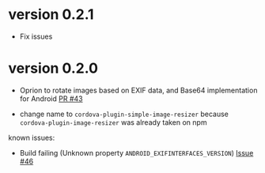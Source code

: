 # version 0.2.1

- Fix issues

# version 0.2.0

- Oprion to rotate images based on EXIF data, and Base64 implementation for Android [PR #43](https://github.com/JoschkaSchulz/cordova-plugin-image-resizer/pull/43)

- change name to `cordova-plugin-simple-image-resizer` because `cordova-plugin-image-resizer` was already taken on npm

known issues:

- Build failing (Unknown property `ANDROID_EXIFINTERFACES_VERSION`) [Issue #46](https://github.com/JoschkaSchulz/cordova-plugin-image-resizer/issues/46)
